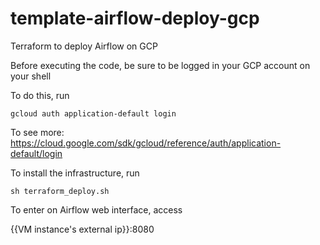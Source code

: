 # template-airflow-deploy-gcp

Terraform to deploy Airflow on GCP

Before executing the code, be sure to be logged in your GCP account on your shell

To do this, run
```console
gcloud auth application-default login
```
To see more: https://cloud.google.com/sdk/gcloud/reference/auth/application-default/login


To install the infrastructure, run
```console
sh terraform_deploy.sh
```

To enter on Airflow web interface, access

{{VM instance's external ip}}:8080